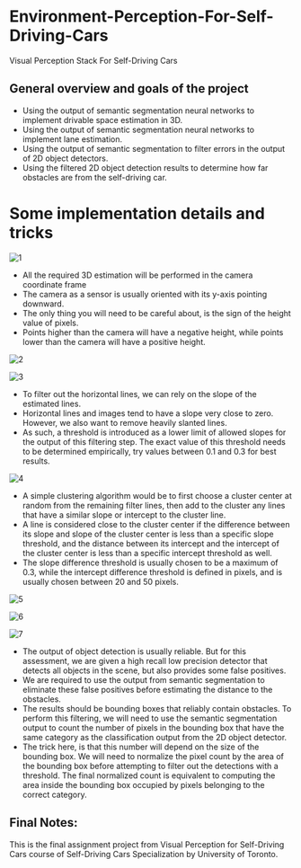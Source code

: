 # Environment-Perception-For-Self-Driving-Cars
Visual Perception Stack For Self-Driving Cars 


## General overview and goals of the project

- Using the output of semantic segmentation neural networks to implement drivable space estimation in 3D.
- Using the output of semantic segmentation neural networks to implement lane estimation.
- Using the output of semantic segmentation to filter errors in the output of 2D object detectors.
- Using the filtered 2D object detection results to determine how far obstacles are from the self-driving car.

# Some implementation details and tricks

![1](https://user-images.githubusercontent.com/30608533/64910373-4ea5f300-d71e-11e9-9715-88c9318a0221.jpg)


- All the required 3D estimation will be performed in the camera coordinate frame
- The camera as a sensor is usually oriented with its y-axis pointing downward.
- The only thing you will need to be careful about, is the sign of the height value of pixels. 
- Points higher than the camera will have a negative height, while points lower than the camera will have a positive height. 

![2](https://user-images.githubusercontent.com/30608533/64910374-52d21080-d71e-11e9-94ef-4419708de081.jpg)


![3](https://user-images.githubusercontent.com/30608533/64910377-582f5b00-d71e-11e9-95eb-1ed8ed0d823c.jpg)

- To filter out the horizontal lines, we can rely on the slope of the estimated lines. 
- Horizontal lines and images tend to have a slope very close to zero. However, we also want to remove heavily slanted lines. 
- As such, a threshold is introduced as a lower limit of allowed slopes for the output of this filtering step. The exact value of this threshold needs to be determined empirically, try values between 0.1 and 0.3 for best results.


![4](https://user-images.githubusercontent.com/30608533/64910416-ec012700-d71e-11e9-837a-94d3c6b7c2a8.jpg)

- A simple clustering algorithm would be to first choose a cluster center at random from the remaining filter lines, then add to the cluster any lines that have a similar slope or intercept to the cluster line. 
- A line is considered close to the cluster center if the difference between its slope and slope of the cluster center is less than a specific slope threshold, and the distance between its intercept and the intercept of the cluster center is less than a specific intercept threshold as well. 
- The slope difference threshold is usually chosen to be a maximum of 0.3, while the intercept difference threshold is defined in pixels, and is usually chosen between 20 and 50 pixels.

![5](https://user-images.githubusercontent.com/30608533/64910417-eefc1780-d71e-11e9-8b4f-81e4205276e9.jpg)


![6](https://user-images.githubusercontent.com/30608533/64910420-f28f9e80-d71e-11e9-9ffd-185dcf9f1383.jpg)


![7](https://user-images.githubusercontent.com/30608533/64910424-02a77e00-d71f-11e9-9dcb-1dccd23dc9ae.jpg)

- The output of object detection is usually reliable. But for this assessment, we are given a high recall low precision detector that detects all objects in the scene, but also provides some false positives. 
- We are required to use the output from semantic segmentation to eliminate these false positives before estimating the distance to the obstacles. 
- The results should be bounding boxes that reliably contain obstacles. To perform this filtering, we will need to use the semantic segmentation output to count the number of pixels in the bounding box that have the same category as the classification output from the 2D object detector. 
- The trick here, is that this number will depend on the size of the bounding box. We will need to normalize the pixel count by the area of the bounding box before attempting to filter out the detections with a threshold. The final normalized count is equivalent to computing the area inside the bounding box occupied by pixels belonging to the correct category. 

## Final Notes:
This is the final assignment project from Visual Perception for Self-Driving Cars course of Self-Driving Cars Specialization by University of Toronto.
